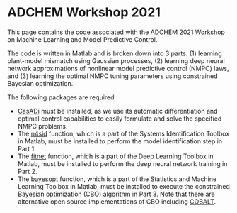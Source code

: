 # ADCHEM Workshop 2021

This page contains the code associated with the ADCHEM 2021 Workshop on Machine Learning and Model Predictive Control. 

The code is written in Matlab and is broken down into 3 parts: (1) learning plant-model mismatch using Gaussian processes, 
(2) learning deep neural network approximations of nonlinear model predictive control (NMPC) laws, and (3) learning
the optimal NMPC tuning parameters using constrained Bayesian optimization. 

The following packages are required
* [CasADi](https://web.casadi.org) must be installed, as we use its automatic differentiation and optimal control capabilities to easily formulate and solve the specified NMPC problems. 
* The [n4sid](https://www.mathworks.com/help/ident/ref/n4sid.html) function, which is a part of the Systems Identification Toolbox in Matlab, must be installed to perform the model identification step in Part 1.
* The [fitnet](https://www.mathworks.com/help/deeplearning/ref/fitnet.html) function, which is a part of the Deep Learning Toolbox in Matlab, must be installed to perform the deep neural network training in Part 2. 
* The [bayesopt](https://www.mathworks.com/help/stats/bayesopt.html) function, which is a part of the Statistics and Machine Learning Toolbox in Matlab, must be installed to execute the constrained Bayesian optimization (CBO) algorithm in Part 3. Note that there are alternative open source implementations of CBO including [COBALT](https://github.com/joelpaulson/COBALT#readme). 
